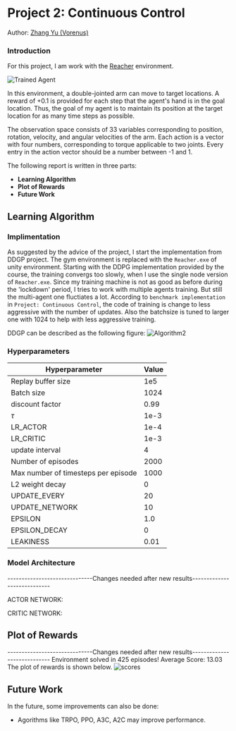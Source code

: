 [//]: # (Image References)

[image1]: https://user-images.githubusercontent.com/10624937/43851024-320ba930-9aff-11e8-8493-ee547c6af349.gif "Trained Agent"



# Project 2: Continuous Control
Author: [Zhang Yu (Vorenus)](https://github.com/helsinkipirate/drlnd_vorenus)

### Introduction

For this project, I am work with the [Reacher](https://github.com/Unity-Technologies/ml-agents/blob/master/docs/Learning-Environment-Examples.md#reacher) environment.

![Trained Agent][image1]

In this environment, a double-jointed arm can move to target locations. A reward of +0.1 is provided for each step that the agent's hand is in the goal location. Thus, the goal of my agent is to maintain its position at the target location for as many time steps as possible.

The observation space consists of 33 variables corresponding to position, rotation, velocity, and angular velocities of the arm. Each action is a vector with four numbers, corresponding to torque applicable to two joints. Every entry in the action vector should be a number between -1 and 1.

The following report is written in three parts:

- **Learning Algorithm**
- **Plot of Rewards**
- **Future Work**

## Learning Algorithm
[A2]: ../../drlnd_vorenus/p2_continuous-control/DDPG_algorithm.png "Algorithm2"

### Implimentation

As suggested by the advice of the project, I start the implementation from DDGP project. The gym environment is replaced with the `Reacher.exe` of unity environment. Starting with the DDPG implementation provided by the course, the training convergs too slowly, when I use the single node version of `Reacher.exe`. Since my training machine is not as good as before during the 'lockdown' period, I tries to work with multiple agents training. But still the multi-agent one fluctiates a lot.
According to `benchmark implementation` in `Project: Continuous Control`, the code of training is change to less aggressive with the number of updates. Also the batchsize is tuned to larger one with 1024 to help with less aggressive training. 

DDGP can be described as the following figure:
![Algorithm2][A2]


### Hyperparameters
 | Hyperparameter                      | Value |
  | ----------------------------------- | ----- |
  | Replay buffer size                  | 1e5   |
  | Batch size                          | 1024  |
  | discount factor                     | 0.99  |
  | $\tau$                              | 1e-3  |
  | LR_ACTOR                            | 1e-4  |
  | LR_CRITIC                           | 1e-3  |
  | update interval                     | 4     |
  | Number of episodes                  | 2000  |
  | Max number of timesteps per episode | 1000  |
  | L2 weight decay                     | 0     |
  | UPDATE_EVERY                        | 20    |
  | UPDATE_NETWORK                      | 10    |
  | EPSILON                             | 1.0   |
  | EPSILON_DECAY                       | 0     |
  | LEAKINESS                           | 0.01  |



### Model Architecture
------------------------------Changes needed after new results----------------------------

ACTOR NETWORK:

CRITIC NETWORK:

## Plot of Rewards

[S1]: ../../drlnd_vorenus/p2_continuous-control/Reacher_scores.png "scores"

------------------------------Changes needed after new results----------------------------
Environment solved in 425 episodes!     Average Score: 13.03
The plot of rewards is shown below.
![scores][S1]

## Future Work

In the future, some improvements can also be done: 
- Agorithms like TRPO, PPO, A3C, A2C may improve performance.
